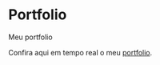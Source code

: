 # Portfolio
Meu portfolio



Confira aqui em tempo real o meu [portfolio](https://raulms03.github.io/Portifolio/Port/views/index.html).
